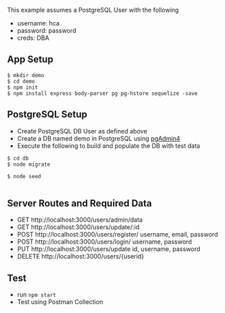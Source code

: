 This example assumes a PostgreSQL User with the following
+ username: hca
+ password: password
+ creds: DBA

## App Setup
```
$ mkdir demo
$ cd demo
$ npm init
$ npm install express body-parser pg pg-hstore sequelize -save
```

## PostgreSQL Setup
+ Create PostgreSQL DB User as defined above
+ Create a DB named demo in PostgreSQL using [pgAdmin4](http://127.0.0.1:49799/browser/)
+ Execute the following to build and populate the DB with test data
```
$ cd db
$ node migrate
    
$ node seed
    
```
## Server Routes and Required Data

+ GET http://localhost:3000/users/admin/data
+ GET http://localhost:3000/users/update/:id
+ POST http://localhost:3000/users/register/
        username, email, password
+ POST http://localhost:3000/users/login/
        username, password
+ PUT http://localhost:3000/users/update
        id, username, password
+ DELETE http://localhost:3000/users/{userid}


## Test
+ run ```npm start```
+ Test using Postman Collection